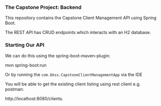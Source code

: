 ### The Capstone Project: Backend ###

This repository contains the Capstone Client Management API using Spring Boot. 

The REST API has CRUD endpoints which interacts with an H2 database. 

###  Starting Our API
We can do this using the spring-boot-maven-plugin:

mvn spring-boot:run

Or  by running the `com.bkss.CapstoneClientManagementApp` via the IDE

You will be able to get the existing client listing using rest client e.g. postman:

http://localhost:8080/clients.

